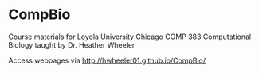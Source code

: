# CompBio
Course materials for Loyola University Chicago COMP 383 Computational Biology taught by Dr. Heather Wheeler

Access webpages via <http://hwheeler01.github.io/CompBio/>
